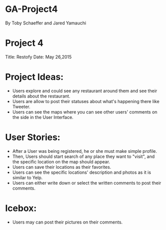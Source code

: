 # GA-Project4
By Toby Schaeffer and Jared Yamauchi

# Project 4 
Title: Restofy
Date: May 26,2015

# Project Ideas:
- Users explore and could see any restaurant around them and see their details about the restaurant.
- Users are allow to post their statuses about what's happening there like Tweeter. 
- Users can see the maps where you can see other users' comments on the side in the User Interface. 

# User Stories: 
- After a User was being registered, he or she must make simple profile. 
- Then, Users should start search of any place they want to "visit", and the specific location on the map should appear. 
- Users can save their locations as their favorites. 
- Users can see the specific locations' description and photos as it is similar to Yelp.
- Users can either write down or select the written comments to post their comments. 

# Icebox: 
- Users may can post their pictures on their comments. 